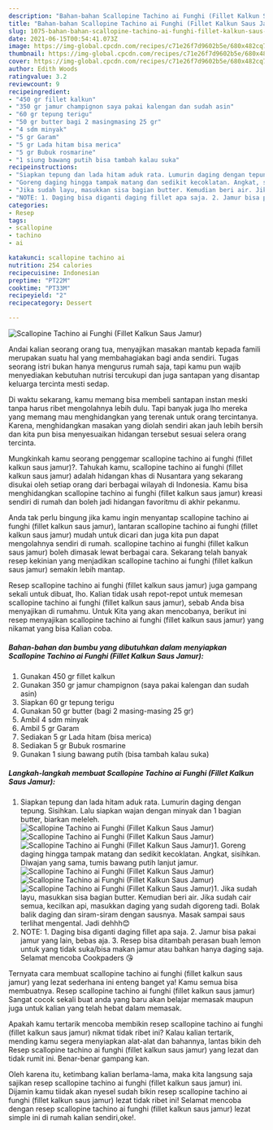 ```yaml
---
description: "Bahan-bahan Scallopine Tachino ai Funghi (Fillet Kalkun Saus Jamur) yang nikmat dan Mudah Dibuat"
title: "Bahan-bahan Scallopine Tachino ai Funghi (Fillet Kalkun Saus Jamur) yang nikmat dan Mudah Dibuat"
slug: 1075-bahan-bahan-scallopine-tachino-ai-funghi-fillet-kalkun-saus-jamur-yang-nikmat-dan-mudah-dibuat
date: 2021-06-15T00:54:41.073Z
image: https://img-global.cpcdn.com/recipes/c71e26f7d9602b5e/680x482cq70/scallopine-tachino-ai-funghi-fillet-kalkun-saus-jamur-foto-resep-utama.jpg
thumbnail: https://img-global.cpcdn.com/recipes/c71e26f7d9602b5e/680x482cq70/scallopine-tachino-ai-funghi-fillet-kalkun-saus-jamur-foto-resep-utama.jpg
cover: https://img-global.cpcdn.com/recipes/c71e26f7d9602b5e/680x482cq70/scallopine-tachino-ai-funghi-fillet-kalkun-saus-jamur-foto-resep-utama.jpg
author: Edith Woods
ratingvalue: 3.2
reviewcount: 9
recipeingredient:
- "450 gr fillet kalkun"
- "350 gr jamur champignon saya pakai kalengan dan sudah asin"
- "60 gr tepung terigu"
- "50 gr butter bagi 2 masingmasing 25 gr"
- "4 sdm minyak"
- "5 gr Garam"
- "5 gr Lada hitam bisa merica"
- "5 gr Bubuk rosmarine"
- "1 siung bawang putih bisa tambah kalau suka"
recipeinstructions:
- "Siapkan tepung dan lada hitam aduk rata. Lumurin daging dengan tepung. Sisihkan. Lalu siapkan wajan dengan minyak dan 1 bagian butter, biarkan meleleh."
- "Goreng daging hingga tampak matang dan sedikit kecoklatan. Angkat, sisihkan. Diwajan yang sama, tumis bawang putih lanjut jamur."
- "Jika sudah layu, masukkan sisa bagian butter. Kemudian beri air. Jika sudah cair semua, kecilkan api, masukkan daging yang sudah digoreng tadi. Bolak balik daging dan siram-siram dengan sausnya. Masak sampai saus terlihat mengental. Jadi dehhh😊"
- "NOTE: 1. Daging bisa diganti daging fillet apa saja. 2. Jamur bisa pakai jamur yang lain, bebas aja. 3. Resep bisa ditambah perasan buah lemon untuk yang tidak suka/bisa makan jamur atau bahkan hanya daging saja. Selamat mencoba Cookpaders 😘"
categories:
- Resep
tags:
- scallopine
- tachino
- ai

katakunci: scallopine tachino ai 
nutrition: 254 calories
recipecuisine: Indonesian
preptime: "PT22M"
cooktime: "PT33M"
recipeyield: "2"
recipecategory: Dessert

---
```



![Scallopine Tachino ai Funghi (Fillet Kalkun Saus Jamur)](https://img-global.cpcdn.com/recipes/c71e26f7d9602b5e/680x482cq70/scallopine-tachino-ai-funghi-fillet-kalkun-saus-jamur-foto-resep-utama.jpg)

Andai kalian seorang orang tua, menyajikan masakan mantab kepada famili merupakan suatu hal yang membahagiakan bagi anda sendiri. Tugas seorang istri bukan hanya mengurus rumah saja, tapi kamu pun wajib menyediakan kebutuhan nutrisi tercukupi dan juga santapan yang disantap keluarga tercinta mesti sedap.

Di waktu  sekarang, kamu memang bisa membeli santapan instan meski tanpa harus ribet mengolahnya lebih dulu. Tapi banyak juga lho mereka yang memang mau menghidangkan yang terenak untuk orang tercintanya. Karena, menghidangkan masakan yang diolah sendiri akan jauh lebih bersih dan kita pun bisa menyesuaikan hidangan tersebut sesuai selera orang tercinta. 



Mungkinkah kamu seorang penggemar scallopine tachino ai funghi (fillet kalkun saus jamur)?. Tahukah kamu, scallopine tachino ai funghi (fillet kalkun saus jamur) adalah hidangan khas di Nusantara yang sekarang disukai oleh setiap orang dari berbagai wilayah di Indonesia. Kamu bisa menghidangkan scallopine tachino ai funghi (fillet kalkun saus jamur) kreasi sendiri di rumah dan boleh jadi hidangan favoritmu di akhir pekanmu.

Anda tak perlu bingung jika kamu ingin menyantap scallopine tachino ai funghi (fillet kalkun saus jamur), lantaran scallopine tachino ai funghi (fillet kalkun saus jamur) mudah untuk dicari dan juga kita pun dapat mengolahnya sendiri di rumah. scallopine tachino ai funghi (fillet kalkun saus jamur) boleh dimasak lewat berbagai cara. Sekarang telah banyak resep kekinian yang menjadikan scallopine tachino ai funghi (fillet kalkun saus jamur) semakin lebih mantap.

Resep scallopine tachino ai funghi (fillet kalkun saus jamur) juga gampang sekali untuk dibuat, lho. Kalian tidak usah repot-repot untuk memesan scallopine tachino ai funghi (fillet kalkun saus jamur), sebab Anda bisa menyajikan di rumahmu. Untuk Kita yang akan mencobanya, berikut ini resep menyajikan scallopine tachino ai funghi (fillet kalkun saus jamur) yang nikamat yang bisa Kalian coba.

<!--inarticleads1-->

##### Bahan-bahan dan bumbu yang dibutuhkan dalam menyiapkan Scallopine Tachino ai Funghi (Fillet Kalkun Saus Jamur):

1. Gunakan 450 gr fillet kalkun
1. Gunakan 350 gr jamur champignon (saya pakai kalengan dan sudah asin)
1. Siapkan 60 gr tepung terigu
1. Gunakan 50 gr butter (bagi 2 masing-masing 25 gr)
1. Ambil 4 sdm minyak
1. Ambil 5 gr Garam
1. Sediakan 5 gr Lada hitam (bisa merica)
1. Sediakan 5 gr Bubuk rosmarine
1. Gunakan 1 siung bawang putih (bisa tambah kalau suka)




<!--inarticleads2-->

##### Langkah-langkah membuat Scallopine Tachino ai Funghi (Fillet Kalkun Saus Jamur):

1. Siapkan tepung dan lada hitam aduk rata. Lumurin daging dengan tepung. Sisihkan. Lalu siapkan wajan dengan minyak dan 1 bagian butter, biarkan meleleh.
<img src="https://img-global.cpcdn.com/steps/4f339f0622b2e6f4/160x128cq70/scallopine-tachino-ai-funghi-fillet-kalkun-saus-jamur-langkah-memasak-1-foto.jpg" alt="Scallopine Tachino ai Funghi (Fillet Kalkun Saus Jamur)"><img src="https://img-global.cpcdn.com/steps/9b14b7cac4b1d629/160x128cq70/scallopine-tachino-ai-funghi-fillet-kalkun-saus-jamur-langkah-memasak-1-foto.jpg" alt="Scallopine Tachino ai Funghi (Fillet Kalkun Saus Jamur)"><img src="https://img-global.cpcdn.com/steps/9d394b4b576dbe1e/160x128cq70/scallopine-tachino-ai-funghi-fillet-kalkun-saus-jamur-langkah-memasak-1-foto.jpg" alt="Scallopine Tachino ai Funghi (Fillet Kalkun Saus Jamur)">1. Goreng daging hingga tampak matang dan sedikit kecoklatan. Angkat, sisihkan. Diwajan yang sama, tumis bawang putih lanjut jamur.
<img src="https://img-global.cpcdn.com/steps/b069806e00308e62/160x128cq70/scallopine-tachino-ai-funghi-fillet-kalkun-saus-jamur-langkah-memasak-2-foto.jpg" alt="Scallopine Tachino ai Funghi (Fillet Kalkun Saus Jamur)"><img src="https://img-global.cpcdn.com/steps/5022e5875a1fc807/160x128cq70/scallopine-tachino-ai-funghi-fillet-kalkun-saus-jamur-langkah-memasak-2-foto.jpg" alt="Scallopine Tachino ai Funghi (Fillet Kalkun Saus Jamur)"><img src="https://img-global.cpcdn.com/steps/88ad1adbcbd68028/160x128cq70/scallopine-tachino-ai-funghi-fillet-kalkun-saus-jamur-langkah-memasak-2-foto.jpg" alt="Scallopine Tachino ai Funghi (Fillet Kalkun Saus Jamur)">1. Jika sudah layu, masukkan sisa bagian butter. Kemudian beri air. Jika sudah cair semua, kecilkan api, masukkan daging yang sudah digoreng tadi. Bolak balik daging dan siram-siram dengan sausnya. Masak sampai saus terlihat mengental. Jadi dehhh😊
1. NOTE: 1. Daging bisa diganti daging fillet apa saja. 2. Jamur bisa pakai jamur yang lain, bebas aja. 3. Resep bisa ditambah perasan buah lemon untuk yang tidak suka/bisa makan jamur atau bahkan hanya daging saja. Selamat mencoba Cookpaders 😘




Ternyata cara membuat scallopine tachino ai funghi (fillet kalkun saus jamur) yang lezat sederhana ini enteng banget ya! Kamu semua bisa membuatnya. Resep scallopine tachino ai funghi (fillet kalkun saus jamur) Sangat cocok sekali buat anda yang baru akan belajar memasak maupun juga untuk kalian yang telah hebat dalam memasak.

Apakah kamu tertarik mencoba membikin resep scallopine tachino ai funghi (fillet kalkun saus jamur) nikmat tidak ribet ini? Kalau kalian tertarik, mending kamu segera menyiapkan alat-alat dan bahannya, lantas bikin deh Resep scallopine tachino ai funghi (fillet kalkun saus jamur) yang lezat dan tidak rumit ini. Benar-benar gampang kan. 

Oleh karena itu, ketimbang kalian berlama-lama, maka kita langsung saja sajikan resep scallopine tachino ai funghi (fillet kalkun saus jamur) ini. Dijamin kamu tiidak akan nyesel sudah bikin resep scallopine tachino ai funghi (fillet kalkun saus jamur) lezat tidak ribet ini! Selamat mencoba dengan resep scallopine tachino ai funghi (fillet kalkun saus jamur) lezat simple ini di rumah kalian sendiri,oke!.

